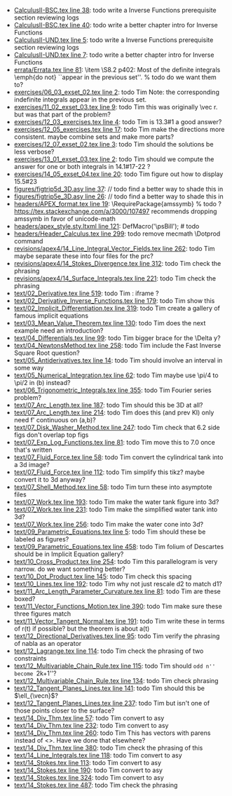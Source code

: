 * [CalculusII-BSC.tex line 38](../CalculusII-BSC.tex#L38): todo write a Inverse Functions prerequisite section reviewing logs
* [CalculusII-BSC.tex line 40](../CalculusII-BSC.tex#L40): todo write a better chapter intro for Inverse Functions
* [CalculusII-UND.tex line 5](../CalculusII-UND.tex#L5): todo write a Inverse Functions prerequisite section reviewing logs
* [CalculusII-UND.tex line 7](../CalculusII-UND.tex#L7): todo write a better chapter intro for Inverse Functions
* [errata/Errata.tex line 81](../errata/Errata.tex#L81): \item \S8.2 p402: Most of the definite integrals \emph{do not} ``appear in the previous set''. % todo do we want them to?
* [exercises/06_03_exset_02.tex line 2](../exercises/06_03_exset_02.tex#L2): todo Tim Note: the corresponding indefinite integrals appear in the previous set.
* [exercises/11_02_exset_03.tex line 9](../exercises/11_02_exset_03.tex#L9): todo Tim this was originally \vec r.  but was that part of the problem?
* [exercises/12_03_exercises.tex line 4](../exercises/12_03_exercises.tex#L4): todo Tim is 13.3#1 a good answer?
* [exercises/12_05_exercises.tex line 17](../exercises/12_05_exercises.tex#L17): todo Tim make the directions more consistent.  maybe combine sets and make more parts?
* [exercises/12_07_exset_02.tex line 3](../exercises/12_07_exset_02.tex#L3): todo Tim should the solutions be less verbose?
* [exercises/13_01_exset_03.tex line 2](../exercises/13_01_exset_03.tex#L2): todo Tim should we compute the answer for one or both integrals in 14.1#17-22 ?
* [exercises/14_05_exset_04.tex line 20](../exercises/14_05_exset_04.tex#L20): todo Tim figure out how to display 15.5#23
* [figures/figtrip5d_3D.asy line 37](../figures/figtrip5d_3D.asy#L37): // todo find a better way to shade this in
* [figures/figtrip5e_3D.asy line 26](../figures/figtrip5e_3D.asy#L26): // todo find a better way to shade this in
* [headers/APEX_format.tex line 19](../headers/APEX_format.tex#L19): \RequirePackage{amssymb} % todo ? https://tex.stackexchange.com/a/3000/107497 recommends dropping amssymb in favor of unicode-math
* [headers/apex_style.sty.ltxml line 121](../headers/apex_style.sty.ltxml#L121): DefMacro('\psBill'); # todo
* [headers/Header_Calculus.tex line 299](../headers/Header_Calculus.tex#L299): todo remove mecmath \Dotprod command
* [revisions/apex4/14_Line_Integral_Vector_Fields.tex line 262](../revisions/apex4/14_Line_Integral_Vector_Fields.tex#L262): todo Tim maybe separate these into four files for the prc?
* [revisions/apex4/14_Stokes_Divergence.tex line 312](../revisions/apex4/14_Stokes_Divergence.tex#L312): todo Tim check the phrasing
* [revisions/apex4/14_Surface_Integrals.tex line 221](../revisions/apex4/14_Surface_Integrals.tex#L221): todo Tim check the phrasing
* [text/02_Derivative.tex line 519](../text/02_Derivative.tex#L519): todo Tim : iframe ?
* [text/02_Derivative_Inverse_Functions.tex line 179](../text/02_Derivative_Inverse_Functions.tex#L179): todo Tim show this
* [text/02_Implicit_Differentiation.tex line 319](../text/02_Implicit_Differentiation.tex#L319): todo Tim create a gallery of famous implicit equations
* [text/03_Mean_Value_Theorem.tex line 130](../text/03_Mean_Value_Theorem.tex#L130): todo Tim does the next example need an introduction?
* [text/04_Differentials.tex line 99](../text/04_Differentials.tex#L99): todo Tim bigger brace for the \Delta y?
* [text/04_NewtonsMethod.tex line 258](../text/04_NewtonsMethod.tex#L258): todo Tim include the Fast Inverse Square Root question?
* [text/05_Antiderivatives.tex line 14](../text/05_Antiderivatives.tex#L14): todo Tim should involve an interval in some way
* [text/05_Numerical_Integration.tex line 62](../text/05_Numerical_Integration.tex#L62): todo Tim maybe use \pi/4 to \pi/2 in (b) instead?
* [text/06_Trigonometric_Integrals.tex line 355](../text/06_Trigonometric_Integrals.tex#L355): todo Tim Fourier series problem?
* [text/07_Arc_Length.tex line 187](../text/07_Arc_Length.tex#L187): todo Tim should this be 3D at all?
* [text/07_Arc_Length.tex line 214](../text/07_Arc_Length.tex#L214): todo Tim does this (and prev KI) only need f' continuous on (a,b)?
* [text/07_Disk_Washer_Method.tex line 247](../text/07_Disk_Washer_Method.tex#L247): todo Tim check that 6.2 side figs don't overlap top figs
* [text/07_Exp_Log_Functions.tex line 81](../text/07_Exp_Log_Functions.tex#L81): todo Tim move this to 7.0 once that's written
* [text/07_Fluid_Force.tex line 58](../text/07_Fluid_Force.tex#L58): todo Tim convert the cylindrical tank into a 3d image?
* [text/07_Fluid_Force.tex line 112](../text/07_Fluid_Force.tex#L112): todo Tim simplify this tikz? maybe convert it to 3d anyway?
* [text/07_Shell_Method.tex line 58](../text/07_Shell_Method.tex#L58): todo Tim turn these into asymptote files
* [text/07_Work.tex line 193](../text/07_Work.tex#L193): todo Tim make the water tank figure into 3d?
* [text/07_Work.tex line 231](../text/07_Work.tex#L231): todo Tim make the simplified water tank into 3d?
* [text/07_Work.tex line 256](../text/07_Work.tex#L256): todo Tim make the water cone into 3d?
* [text/09_Parametric_Equations.tex line 5](../text/09_Parametric_Equations.tex#L5): todo Tim should these be labeled as figures?
* [text/09_Parametric_Equations.tex line 458](../text/09_Parametric_Equations.tex#L458): todo Tim folium of Descartes should be in Implicit Equation gallery?
* [text/10_Cross_Product.tex line 254](../text/10_Cross_Product.tex#L254): todo Tim this parallelogram is very narrow.  do we want something better?
* [text/10_Dot_Product.tex line 145](../text/10_Dot_Product.tex#L145): todo Tim check this spacing
* [text/10_Lines.tex line 192](../text/10_Lines.tex#L192): todo Tim why not just rescale d2 to match d1?
* [text/11_Arc_Length_Parameter_Curvature.tex line 81](../text/11_Arc_Length_Parameter_Curvature.tex#L81): todo Tim are these boxed?
* [text/11_Vector_Functions_Motion.tex line 390](../text/11_Vector_Functions_Motion.tex#L390): todo Tim make sure these three figures match
* [text/11_Vector_Tangent_Normal.tex line 191](../text/11_Vector_Tangent_Normal.tex#L191): todo Tim write these in terms of r(t) if possible? but the theorem is about a(t)
* [text/12_Directional_Derivatives.tex line 95](../text/12_Directional_Derivatives.tex#L95): todo Tim verify the phrasing of nabla as an operator
* [text/12_Lagrange.tex line 114](../text/12_Lagrange.tex#L114): todo Tim check the phrasing of two constraints
* [text/12_Multivariable_Chain_Rule.tex line 115](../text/12_Multivariable_Chain_Rule.tex#L115): todo Tim should ``odd n'' become ``2k+1''?
* [text/12_Multivariable_Chain_Rule.tex line 134](../text/12_Multivariable_Chain_Rule.tex#L134): todo Tim check phrasing
* [text/12_Tangent_Planes_Lines.tex line 141](../text/12_Tangent_Planes_Lines.tex#L141): todo Tim should this be $\ell_{\vecn}$?
* [text/12_Tangent_Planes_Lines.tex line 237](../text/12_Tangent_Planes_Lines.tex#L237): todo Tim but isn't one of those points closer to the surface?
* [text/14_Div_Thm.tex line 57](../text/14_Div_Thm.tex#L57): todo Tim convert to asy
* [text/14_Div_Thm.tex line 232](../text/14_Div_Thm.tex#L232): todo Tim convert to asy
* [text/14_Div_Thm.tex line 260](../text/14_Div_Thm.tex#L260): todo Tim This has vectors with parens instead of <>.  Have we done that elsewhere?
* [text/14_Div_Thm.tex line 380](../text/14_Div_Thm.tex#L380): todo Tim check the phrasing of this
* [text/14_Line_Integrals.tex line 118](../text/14_Line_Integrals.tex#L118): todo Tim convert to asy
* [text/14_Stokes.tex line 113](../text/14_Stokes.tex#L113): todo Tim convert to asy
* [text/14_Stokes.tex line 190](../text/14_Stokes.tex#L190): todo Tim convert to asy
* [text/14_Stokes.tex line 324](../text/14_Stokes.tex#L324): todo Tim convert to asy
* [text/14_Stokes.tex line 487](../text/14_Stokes.tex#L487): todo Tim check the phrasing
